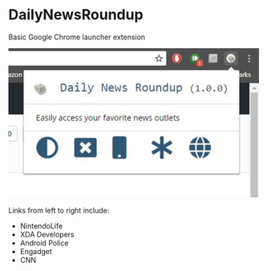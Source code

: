 # DailyNewsRoundup
Basic Google Chrome launcher extension

<img src="images/screenshot.JPG" width="500">

Links from left to right include:
* NintendoLife
* XDA Developers
* Android Police
* Engadget
* CNN
